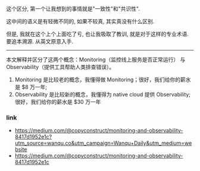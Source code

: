 这个区分, 第一个让我想到的事情就是"一致性"和"共识性".

这中间的语义是有轻微不同的, 如果不较真, 其实真没有什么区别.

但是, 我就在这个上个上面吃了亏, 也让我吸取了教训, 就是对于这样的专业术语. 要追本溯源. 从英文原意入手.


---

本文解释并区分了这两个概念：Monitoring（监控线上服务是否正常运行） 与 Observability（提供工具帮助人类排查错误）。

1. Monitoring 是比较老的概念，我懂得做 Monitoring；很好，我们给你的薪水是 $8 万一年;
2. Observability 是比较新的概念，我懂得为 native cloud 提供 Observability; 很好，我们给你的薪水是 $30 万一年


### link
- https://medium.com/@copyconstruct/monitoring-and-observability-8417d1952e1c?utm_source=wanqu.co&utm_campaign=Wanqu+Daily&utm_medium=website
- https://medium.com/@copyconstruct/monitoring-and-observability-8417d1952e1c
